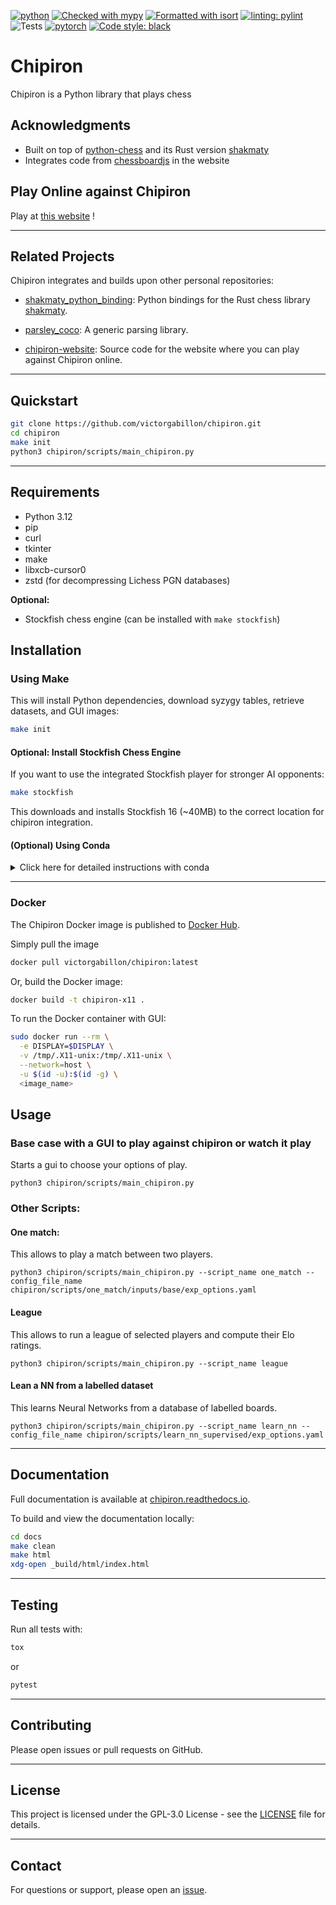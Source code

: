 [![python](https://img.shields.io/badge/Python-3.12-blue)](https://www.python.org)
[![Checked with mypy](http://www.mypy-lang.org/static/mypy_badge.svg)](http://mypy-lang.org/)
[![Formatted with isort](https://img.shields.io/badge/isort-checked-green)](https://pycqa.github.io/isort/index.html)
[![linting: pylint](https://img.shields.io/badge/linting-pylint-yellowgreen)](https://github.com/PyCQA/pylint)
![Tests](https://github.com/victorgabillon/chipiron/actions/workflows/ci.yaml/badge.svg)
[![pytorch](https://img.shields.io/badge/PyTorch-2.1.2-EE4C2C.svg?style=flat&logo=pytorch)](https://pytorch.org)
<a href="https://github.com/psf/black"><img alt="Code style: black" src="https://img.shields.io/badge/code%20style-black-000000.svg"></a>

# Chipiron

Chipiron is a Python library that plays chess

## Acknowledgments

- Built on top of [python-chess](https://github.com/niklasf/python-chess) and its Rust version [shakmaty](https://github.com/niklasf/shakmaty)
- Integrates code from [chessboardjs](https://github.com/oakmac/chessboardjs/) in the website



## Play Online against Chipiron

Play at
[this website](https://chipiron-759534873716.europe-west1.run.app/) !


---

## Related Projects

Chipiron integrates and builds upon other personal repositories:

- [shakmaty_python_binding](https://github.com/victorgabillon/shakmaty_python_binding):
  Python bindings for the Rust chess library [shakmaty](https://github.com/niklasf/shakmaty).

- [parsley_coco](https://github.com/victorgabillon/parsley_coco):
  A generic parsing library.

- [chipiron-website](https://github.com/victorgabillon/chipiron-website):
  Source code for the website where you can play against Chipiron online.



---

## Quickstart

```bash
git clone https://github.com/victorgabillon/chipiron.git
cd chipiron
make init
python3 chipiron/scripts/main_chipiron.py
```

---

## Requirements

* Python 3.12
* pip
* curl
* tkinter
* make
* libxcb-cursor0
* zstd (for decompressing Lichess PGN databases)

**Optional:**
* Stockfish chess engine (can be installed with `make stockfish`)

## Installation

### Using Make

This will install Python dependencies, download syzygy tables, retrieve datasets, and GUI images:

```bash
make init
```

#### Optional: Install Stockfish Chess Engine

If you want to use the integrated Stockfish player for stronger AI opponents:

```bash
make stockfish
```

This downloads and installs Stockfish 16 (~40MB) to the correct location for chipiron integration.


#### (Optional) Using Conda

<details>
<summary>Click here for detailed instructions with conda</summary>

```bash
git clone https://github.com/victorgabillon/chipiron.git
cd chipiron
conda create --name chipiron3.12 python==3.12
conda activate chipiron3.12
conda install -c conda-forge tk=*=xft_* # to fix graphical problems with tkinter
make init
```
</details>

---

### Docker

The Chipiron Docker image is  published to [Docker Hub](https://hub.docker.com/r/victorgabillon/chipiron).

Simply pull the image

```bash
docker pull victorgabillon/chipiron:latest
```

Or, build the Docker image:
```bash
docker build -t chipiron-x11 .
```

To run the Docker container with GUI:
```bash
sudo docker run --rm \
  -e DISPLAY=$DISPLAY \
  -v /tmp/.X11-unix:/tmp/.X11-unix \
  --network=host \
  -u $(id -u):$(id -g) \
  <image_name>
```

## Usage

### Base case with a GUI to play against chipiron or watch it play

Starts a gui to choose your options of play.

```console
python3 chipiron/scripts/main_chipiron.py
```

### Other Scripts:

#### One match:

This allows to play a match between two players.

```console
python3 chipiron/scripts/main_chipiron.py --script_name one_match --config_file_name chipiron/scripts/one_match/inputs/base/exp_options.yaml
```

#### League

This allows to run a league of selected players and compute their Elo ratings.





```console
python3 chipiron/scripts/main_chipiron.py --script_name league
```


#### Lean a NN from a labelled dataset

This learns Neural Networks from a database of labelled boards.
```console
python3 chipiron/scripts/main_chipiron.py --script_name learn_nn --config_file_name chipiron/scripts/learn_nn_supervised/exp_options.yaml
```


<!---### Script: learn nn from supervised datasets
This learns Neural Networks from a database of labelled boards.
```console
python3 main_chipiron.py --script_name learn_nn --config_file_name scripts/learn_nn_supervised/exp_options.yaml
```
-->




---

## Documentation

Full documentation is available at [chipiron.readthedocs.io](https://chipiron.readthedocs.io/en/latest/).

To build and view the documentation locally:

```bash
cd docs
make clean
make html
xdg-open _build/html/index.html
```

---

## Testing

Run all tests with:
```bash
tox
```
or
```bash
pytest
```

---

## Contributing

Please open issues or pull requests on GitHub.

---

## License

This project is licensed under the GPL-3.0 License - see the [LICENSE](LICENSE) file for details.

---

## Contact

For questions or support, please open an [issue](https://github.com/victorgabillon/chipiron/issues).

